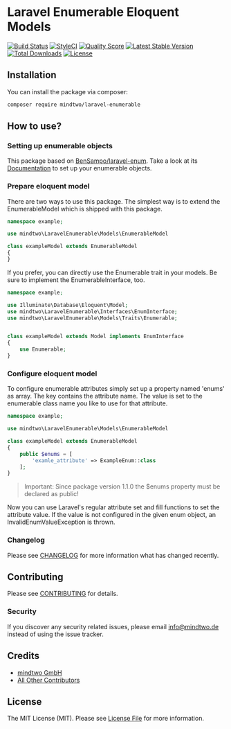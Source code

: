 # Laravel Enumerable Eloquent Models
[![Build Status](https://travis-ci.org/mindtwo/laravel-enumerable.svg?branch=master)](https://travis-ci.org/mindtwo/laravel-enumerable)
[![StyleCI](https://styleci.io/repos/160328535/shield)](https://styleci.io/repos/160328535)
[![Quality Score](https://img.shields.io/scrutinizer/g/mindtwo/laravel-enumerable.svg?style=flat-square)](https://scrutinizer-ci.com/g/mindtwo/laravel-enumerable)
[![Latest Stable Version](https://poser.pugx.org/mindtwo/laravel-enumerable/v/stable)](https://packagist.org/packages/mindtwo/laravel-enumerable)
[![Total Downloads](https://poser.pugx.org/mindtwo/laravel-enumerable/downloads)](https://packagist.org/packages/mindtwo/laravel-enumerable)
[![License](https://poser.pugx.org/mindtwo/laravel-enumerable/license)](https://packagist.org/packages/mindtwo/laravel-enumerable)

## Installation

You can install the package via composer:

```bash
composer require mindtwo/laravel-enumerable
```

## How to use?

### Setting up enumerable objects

This package based on [BenSampo/laravel-enum](https://github.com/BenSampo/laravel-enum). 
Take a look at its [Documentation](https://sampo.co.uk/blog/using-enums-in-laravel) to set 
up your enumerable objects.

### Prepare eloquent model
There are two ways to use this package. The simplest way is to extend the 
EnumerableModel which is shipped with this package.

```php
namespace example;

use mindtwo\LaravelEnumerable\Models\EnumerableModel

class exampleModel extends EnumerableModel
{
}
```

If you prefer, you can directly use the Enumerable trait in your models. Be sure to
implement the EnumerableInterface, too.

```php
namespace example;

use Illuminate\Database\Eloquent\Model;
use mindtwo\LaravelEnumerable\Interfaces\EnumInterface;
use mindtwo\LaravelEnumerable\Models\Traits\Enumerable;


class exampleModel extends Model implements EnumInterface
{
    use Enumerable;
}
```

### Configure eloquent model

To configure enumerable attributes simply set up a property named 'enums' as array.
The key contains the attribute name. The value is set to the enumerable class name 
you like to use for that attribute.

```php
namespace example;

use mindtwo\LaravelEnumerable\Models\EnumerableModel

class exampleModel extends EnumerableModel
{
    public $enums = [
        'examle_attribute' => ExampleEnum::class
    ];
}
```
> Important: Since package version 1.1.0 the $enums property must be declared as public!

Now you can use Laravel's regular attribute set and fill functions to 
set the attribute value. If the value is not configured in the given enum object,
an InvalidEnumValueException is thrown. 


### Changelog

Please see [CHANGELOG](CHANGELOG.md) for more information what has changed recently.

## Contributing

Please see [CONTRIBUTING](CONTRIBUTING.md) for details.

### Security

If you discover any security related issues, please email info@mindtwo.de instead of using the issue tracker.

## Credits

- [mindtwo GmbH](https://github.com/mindtwo)
- [All Other Contributors](../../contributors)

## License

The MIT License (MIT). Please see [License File](LICENSE.md) for more information.
 
